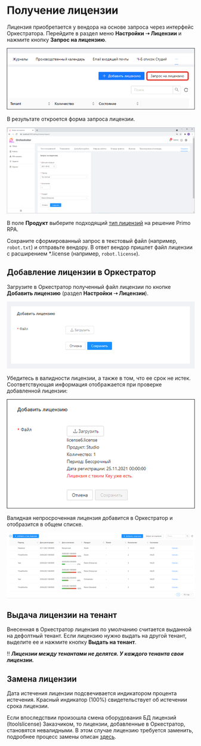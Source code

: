 # Получение лицензии

Лицензия приобретается у вендора на основе запроса через интерфейс Оркестратора. Перейдите в раздел меню **Настройки ➝ Лицензии** и нажмите кнопку **Запрос на лицензию**.

![](../../resources/settings/licensing/orch-license-request.png)

В результате откроется форма запроса лицензии.

![](../../resources/settings/licensing/1-1)

В поле **Продукт** выберите подходящий [тип лицензий](https://docs.primo-rpa.ru/primo-rpa/orchestrator/settings/licensing) на решение Primo RPA.

Сохраните сформированный запрос в текстовый файл (например, `robot.txt`) и отправьте вендору. В ответ вендор пришлет файл лицензии с расширением \*.license (например, `robot.license`).

## Добавление лицензии в Оркестратор

Загрузите в Оркестратор полученный файл лицензии по кнопке **Добавить лицензию** (раздел **Настройки ➝ Лицензии**).

![](../../resources/settings/licensing/2)

Убедитесь в валидности лицензии, а также в том, что ее срок не истек. Соответствующая информация отображается при проверке добавленной лицензии:

![](../../resources/settings/licensing/валидность-лицензии.png)

Валидная непросроченная лицензия добавится в Оркестратор и отобразится в общем списке.

![](../../resources/settings/licensing/4-1)

## Выдача лицензии на тенант

Внесенная в Оркестратор лицензия по умолчанию считается выданной на дефолтный тенант. Если лицензию нужно выдать на другой тенант, выделите ее и нажмите кнопку **Выдать на тенант**.

:bangbang: ***Лицензии между тенантами не делятся. У каждого тенанта свои лицензии.***

## Замена лицензии

Дата истечения лицензии подсвечивается индикатором процента истечения. Красный индикатор (100%) свидетельствует об истечении срока лицензии.

Если впоследствии произошла смена оборудования БД лицензий (ltoolslicense) Заказчиком, то лицензии, добавленные в Оркестратор, становятся невалидными. В этом случае лицензию требуется заменить, подробнее процесс замены описан [здесь](https://docs.primo-rpa.ru/primo-rpa/orchestrator/settings/licensing/change-license).

